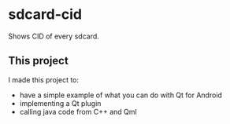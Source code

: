 # sdcard-cid

Shows CID of every sdcard.

## This project

I made this project to:

 - have a simple example of what you can do with Qt for Android
 - implementing a Qt plugin
 - calling java code from C++ and Qml
